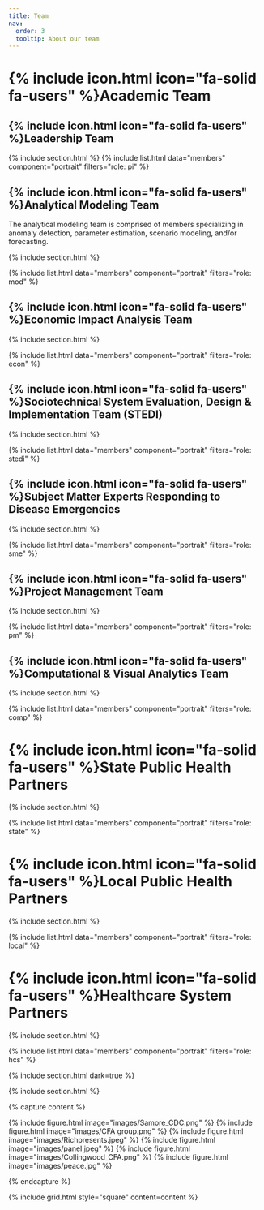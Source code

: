 ```yaml
---
title: Team
nav:
  order: 3
  tooltip: About our team
---
```


# {% include icon.html icon="fa-solid fa-users" %}Academic Team

## {% include icon.html icon="fa-solid fa-users" %}Leadership Team

{% include section.html %}
{% include list.html data="members" component="portrait" filters="role: pi" %}

## {% include icon.html icon="fa-solid fa-users" %}Analytical Modeling Team
The analytical modeling team is comprised of members specializing in anomaly detection, parameter estimation, scenario modeling, and/or forecasting.

{% include section.html %}

{% include list.html data="members" component="portrait" filters="role: mod" %}

## {% include icon.html icon="fa-solid fa-users" %}Economic Impact Analysis Team

{% include section.html %}

{% include list.html data="members" component="portrait" filters="role: econ" %}

## {% include icon.html icon="fa-solid fa-users" %}Sociotechnical System Evaluation, Design & Implementation Team (STEDI)

{% include section.html %}

{% include list.html data="members" component="portrait" filters="role: stedi" %}

## {% include icon.html icon="fa-solid fa-users" %}Subject Matter Experts Responding to Disease Emergencies

{% include section.html %}

{% include list.html data="members" component="portrait" filters="role: sme" %}

## {% include icon.html icon="fa-solid fa-users" %}Project Management Team

{% include section.html %}

{% include list.html data="members" component="portrait" filters="role: pm" %}

## {% include icon.html icon="fa-solid fa-users" %}Computational & Visual Analytics Team

{% include section.html %}

{% include list.html data="members" component="portrait" filters="role: comp" %}

# {% include icon.html icon="fa-solid fa-users" %}State Public Health Partners

{% include section.html %}

{% include list.html data="members" component="portrait" filters="role: state" %}

# {% include icon.html icon="fa-solid fa-users" %}Local Public Health Partners

{% include section.html %}

{% include list.html data="members" component="portrait" filters="role: local" %}

# {% include icon.html icon="fa-solid fa-users" %}Healthcare System Partners

{% include section.html %}

{% include list.html data="members" component="portrait" filters="role: hcs" %}


{% include section.html dark=true %}

{% include section.html %}

{% capture content %}

{% include figure.html image="images/Samore_CDC.png" %}
{% include figure.html image="images/CFA group.png" %}
{% include figure.html image="images/Richpresents.jpeg" %}
{% include figure.html image="images/panel.jpeg" %}
{% include figure.html image="images/Collingwood_CFA.png" %}
{% include figure.html image="images/peace.jpg" %}


{% endcapture %}

{% include grid.html style="square" content=content %}
